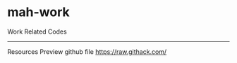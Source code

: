 # mah-work
 Work Related Codes

--------------------
Resources
 Preview github file
 https://raw.githack.com/
 
